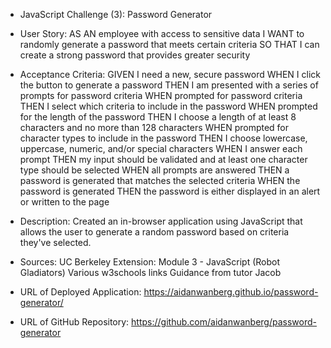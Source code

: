 * JavaScript Challenge (3): Password Generator

* User Story:
AS AN employee with access to sensitive data
I WANT to randomly generate a password that meets certain criteria
SO THAT I can create a strong password that provides greater security

* Acceptance Criteria:
GIVEN I need a new, secure password
WHEN I click the button to generate a password
THEN I am presented with a series of prompts for password criteria
WHEN prompted for password criteria
THEN I select which criteria to include in the password
WHEN prompted for the length of the password
THEN I choose a length of at least 8 characters and no more than 128 characters
WHEN prompted for character types to include in the password
THEN I choose lowercase, uppercase, numeric, and/or special characters
WHEN I answer each prompt
THEN my input should be validated and at least one character type should be selected
WHEN all prompts are answered
THEN a password is generated that matches the selected criteria
WHEN the password is generated
THEN the password is either displayed in an alert or written to the page

* Description:
Created an in-browser application using JavaScript that allows the user to generate a random password  based on criteria they've selected.

* Sources:
UC Berkeley Extension: Module 3 - JavaScript (Robot Gladiators)
Various w3schools links
Guidance from tutor Jacob

* URL of Deployed Application:
https://aidanwanberg.github.io/password-generator/ 

* URL of GitHub Repository:
https://github.com/aidanwanberg/password-generator
